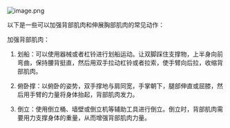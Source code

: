 ![image.png](https://qhdtc.oss-cn-chengdu.aliyuncs.com/obsidian/20230818215933.png)

以下是一些可以加强背部肌肉和伸展胸部肌肉的常见动作：

加强背部肌肉：

1. 划船：可以使用器械或者杠铃进行划船运动。让双脚踩住支撑物，上半身向前弯曲，保持腰背挺直，然后用双手拉动杠铃或者拉索，使手臂向后拉，收缩背部肌肉。

1. 俯卧撑：以俯卧的姿势，双手撑地与肩同宽，手掌朝下，腿部伸直或屈膝，然后用手臂的力量将身体抬起，背部肌肉发力。

1. 倒立：使用倒立桶、墙壁或倒立机等辅助工具进行倒立。倒立时，背部肌肉需要用力支撑身体的重量，从而增强背部肌肉力量。